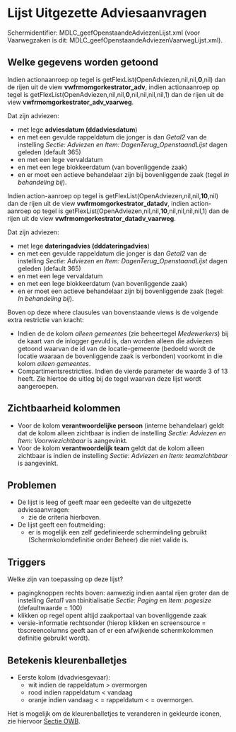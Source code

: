 # Lijst Uitgezette Adviesaanvragen

Schermidentifier: MDLC_geefOpenstaandeAdviezenLijst.xml (voor Vaarwegzaken is dit: MDLC_geefOpenstaandeAdviezenVaarwegLijst.xml).

## Welke gegevens worden getoond

Indien actionaanroep op tegel is getFlexList(OpenAdviezen,nil,nil,**0**,nil) dan
de rijen uit de view **vwfrmomgorkestrator_adv**, indien actionaanroep op tegel is getFlexList(OpenAdviezen,nil,nil,**0**,nil,nil,nil,nil,1) dan
de rijen uit de view **vwfrmomgorkestrator_adv_vaarweg**.

Dat zijn adviezen:

- met lege **adviesdatum (ddadviesdatum**)
- en met een gevulde rappeldatum die jonger is dan _Getal2_ van de instelling _Sectie: Adviezen en Item: DagenTerug_OpenstaandLijst_ dagen geleden (default 365)
- en met een lege vervaldatum
- en met een lege blokkeerdatum (van bovenliggende zaak)
- en er moet een actieve behandelaar zijn bij bovenliggende zaak (tegel _In behandeling bij_).

Indien action-aanroep op tegel is getFlexList(OpenAdviezen,nil,nil,**10**,nil) dan
de rijen uit de view **vwfrmomgorkestrator_datadv**, indien action-aanroep op tegel is getFlexList(OpenAdviezen,nil,nil,**10**,nil,nil,nil,nil,1) dan
de rijen uit de view **vwfrmomgorkestrator_datadv_vaarweg**.

Dat zijn adviezen:

- met lege **dateringadvies (dddateringadvies**)
- en met een gevulde rappeldatum die jonger is dan _Getal2_ van de instelling _Sectie: Adviezen en Item: DagenTerug_OpenstaandLijst_ dagen geleden (default 365)
- en met een lege vervaldatum
- en met een lege blokkeerdatum (van bovenliggende zaak)
- en er moet een actieve behandelaar zijn bij bovenliggende zaak (tegel: _In behandeling bij_).

Boven op deze where clausules van bovenstaande views is de volgende extra restrictie van kracht:

- Indien de de kolom _alleen gemeentes_ (zie beheertegel _Medewerkers_) bij de kaart van de inlogger gevuld is, dan worden alleen die adviezen getoond waarvan de id van de locatie-gemeente (bedoeld wordt de locatie waaraan de bovenliggende zaak is verbonden) voorkomt in die kolom _alleen gemeentes_.
- Compartimentsrestricties. Indien de vierde parameter de waarde 3 of 13 heeft. Zie hiertoe de uitleg bij de tegel waarvan deze lijst wordt aangeroepen.

## Zichtbaarheid kolommen

- Voor de kolom **verantwoordelijke persoon** (interne behandelaar) geldt dat de kolom alleen zichtbaar is indien de instelling _Sectie: Adviezen en Item: Voorwiezichtbaar_ is aangevinkt.
- Voor de kolom **verantwoordelijk team** geldt dat de kolom alleen zichtbaar is indien de instelling _Sectie: Adviezen en Item: teamzichtbaar_ is aangevinkt.

## Problemen

- De lijst is leeg of geeft maar een gedeelte van de uitgezette adviesaanvragen:
  - zie de criteria hierboven.
- De lijst geeft een foutmelding:
  - er is mogelijk een zelf gedefinieerde schermindeling gebruikt (Schermkolomdefinitie onder Beheer) die niet valide is.

## Triggers

Welke zijn van toepassing op deze lijst?

- pagingknoppen rechts boven: aanwezig indien aantal rijen groter dan de instelling _Getal1_ van tbinitialisatie _Sectie: Paging_ en _Item: pagesize_ (defaultwaarde = 100)
- klikken op regel opent altijd zaakportaal van bovenliggende zaak
- versie-informatie rechtsonder (hierop klikken en screensource = tbscreencolumns geeft aan of er een afwijkende schermkolommen definitie gebruikt wordt).

## Betekenis kleurenballetjes

- Eerste kolom (dvadviesgevaar):
  - wit indien de rappeldatum > overmorgen
  - rood indien rappeldatum < vandaag
  - oranje indien vandaag < = rappeldatum < = overmorgen.

Het is mogelijk om de kleurenballetjes te veranderen in gekleurde iconen, zie hiervoor [Sectie OWB](../../../../instellen_inrichten/configuratie/sectie_owb.md).
